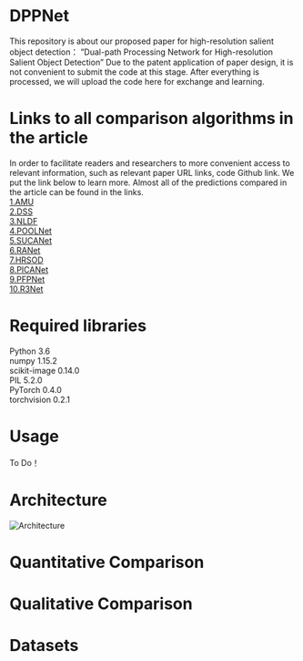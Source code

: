 # DPPNet
This repository is about our proposed paper for high-resolution salient object detection： ”Dual-path Processing Network for High-resolution Salient Object Detection”
Due to the patent application of paper design, it is not convenient to submit the code at this stage. After everything is processed, we will upload the code here for exchange and learning.
# Links to all comparison algorithms in the article
In order to facilitate readers and researchers to more convenient access to relevant information, such as relevant paper URL links, code Github link. We put the link below to learn more. Almost all of the predictions compared in the article can be found in the links.<br>
[1.AMU](https://arxiv.org/abs/1708.02001)<br>
[2.DSS](https://github.com/Joker316701882/Salient-Object-Detection)<br>
[3.NLDF](https://github.com/AceCoooool/NLDF-pytorch)<br>
[4.POOLNet](https://github.com/backseason/PoolNet)<br>
[5.SUCANet](https://ieeexplore.ieee.org/document/9103129)<br>
[6.RANet](https://github.com/ShuhanChen/RAS_ECCV18)<br>
[7.HRSOD](https://github.com/yi94code/HRSOD)<br>
[8.PICANet](https://github.com/Ugness/PiCANet-Implementation)<br>
[9.PFPNet](https://github.com/Stick-To/PFPNet-tensorflow)<br>
[10.R3Net](https://github.com/zijundeng/R3Net)<br>
# Required libraries<br>
Python 3.6<br>
numpy 1.15.2<br>
scikit-image 0.14.0<br>
PIL 5.2.0<br>
PyTorch 0.4.0<br>
torchvision 0.2.1<br>
# Usage
To Do！
# Architecture
![Architecture]()
# Quantitative Comparison
# Qualitative Comparison
# Datasets
